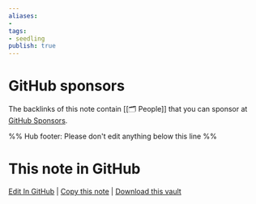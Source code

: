 ```yaml
---
aliases: 
- 
tags:
- seedling
publish: true
---
```


# GitHub sponsors

The backlinks of this note contain [[🗂️ People]] that you can sponsor at [GitHub Sponsors](https://github.com/sponsors).

%% Hub footer: Please don't edit anything below this line %%

# This note in GitHub

<span class="git-footer">[Edit In GitHub](https://github.dev/obsidian-community/obsidian-hub/blob/main/05%20-%20Concepts/GitHub%20sponsors.md "git-hub-edit-note") | [Copy this note](https://raw.githubusercontent.com/obsidian-community/obsidian-hub/main/05%20-%20Concepts/GitHub%20sponsors.md "git-hub-copy-note") | [Download this vault](https://github.com/obsidian-community/obsidian-hub/archive/refs/heads/main.zip "git-hub-download-vault") </span>